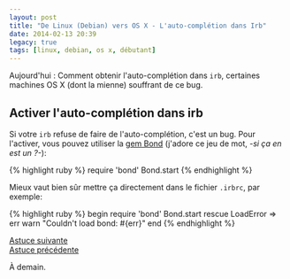 ```yaml
---
layout: post
title: "De Linux (Debian) vers OS X - L'auto-complétion dans Irb"
date: 2014-02-13 20:39
legacy: true
tags: [linux, debian, os x, débutant]
---
```




Aujourd'hui : Comment obtenir l'auto-complétion dans `irb`,
certaines machines OS X (dont la mienne) souffrant de ce bug.

<!-- more -->

Activer l'auto-complétion dans irb
----------------------------------------------------

Si votre `irb` refuse de faire de l'auto-complétion, c'est un bug.
Pour l'activer, vous pouvez utiliser la
[gem Bond](https://github.com/cldwalker/bond) (j'adore ce jeu de
mot, *-si ça en est un ?-*):

{% highlight ruby %}
require 'bond'
Bond.start
{% endhighlight %}

Mieux vaut bien sûr mettre ça directement dans le fichier `.irbrc`,
par exemple:

{% highlight ruby %}
begin
  require 'bond'
  Bond.start
rescue LoadError => err
  warn "Couldn't load bond: #{err}"
end
{% endhighlight %}

[Astuce suivante](/blog/2014/02/14/de-linux-debian-vers-os-x-un-terminal-qui-dechire/)    
[Astuce précédente](/blog/2014/02/06/de-linux-debian-vers-os-x-dossier-parent-dans-lexplorateur/)



À demain.




